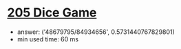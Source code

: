 [205 Dice Game](http://projecteuler.net/problem=205)
========================

- answer: ('48679795/84934656', 0.5731440767829801) 
- min used time: 60 ms

